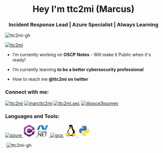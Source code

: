 <h1 align="center">Hey I'm ttc2mi (Marcus)</h1>
<h3 align="center">Incident Response Lead | Azure Specialist | Always Learning</h3>

<p align="left"> <img src="https://komarev.com/ghpvc/?username=ttc2mi-gh&label=Profile%20views&color=0e75b6&style=flat" alt="ttc2mi-gh" /> </p>

<p align="left"> <a href="https://twitter.com/ttc2mi" target="blank"><img src="https://img.shields.io/twitter/follow/ttc2mi?logo=twitter&style=for-the-badge" alt="ttc2mi" /></a> </p>

- I’m currently working on **OSCP Notes** - Will make it Public when it's ready!

- I’m currently learning **to be a better cybersecurity professional**

- How to reach me **@ttc2mi on twitter**

<h3 align="left">Connect with me:</h3>
<p align="left">
<a href="https://twitter.com/ttc2mi" target="blank"><img align="center" src="https://raw.githubusercontent.com/rahuldkjain/github-profile-readme-generator/master/src/images/icons/Social/twitter.svg" alt="ttc2mi" height="30" width="40" /></a>
<a href="https://linkedin.com/in/marcttc2mi" target="blank"><img align="center" src="https://raw.githubusercontent.com/rahuldkjain/github-profile-readme-generator/master/src/images/icons/Social/linked-in-alt.svg" alt="marcttc2mi" height="30" width="40" /></a>
<a href="https://instagram.com/ttc2mi.sec" target="blank"><img align="center" src="https://raw.githubusercontent.com/rahuldkjain/github-profile-readme-generator/master/src/images/icons/Social/instagram.svg" alt="ttc2mi.sec" height="30" width="40" /></a>
<a href="[https://www.youtube.com/c/@osce3journey](https://www.youtube.com/channel/UCjI2YGVM7lAMZagb_88rocA)" target="blank"><img align="center" src="https://raw.githubusercontent.com/rahuldkjain/github-profile-readme-generator/master/src/images/icons/Social/youtube.svg" alt="@osce3journey" height="30" width="40" /></a>
</p>

<h3 align="left">Languages and Tools:</h3>
<p align="left"> <a href="https://azure.microsoft.com/en-in/" target="_blank" rel="noreferrer"> <img src="https://www.vectorlogo.zone/logos/microsoft_azure/microsoft_azure-icon.svg" alt="azure" width="40" height="40"/> </a> <a href="https://www.w3schools.com/cs/" target="_blank" rel="noreferrer"> <img src="https://raw.githubusercontent.com/devicons/devicon/master/icons/csharp/csharp-original.svg" alt="csharp" width="40" height="40"/> </a> <a href="https://dotnet.microsoft.com/" target="_blank" rel="noreferrer"> <img src="https://raw.githubusercontent.com/devicons/devicon/master/icons/dot-net/dot-net-original-wordmark.svg" alt="dotnet" width="40" height="40"/> </a> <a href="https://cloud.google.com" target="_blank" rel="noreferrer"> <img src="https://www.vectorlogo.zone/logos/google_cloud/google_cloud-icon.svg" alt="gcp" width="40" height="40"/> </a> <a href="https://www.linux.org/" target="_blank" rel="noreferrer"> <img src="https://raw.githubusercontent.com/devicons/devicon/master/icons/linux/linux-original.svg" alt="linux" width="40" height="40"/> </a> <a href="https://www.python.org" target="_blank" rel="noreferrer"> <img src="https://raw.githubusercontent.com/devicons/devicon/master/icons/python/python-original.svg" alt="python" width="40" height="40"/> </a> </p>

<p>&nbsp;<img align="center" src="https://github-readme-stats.vercel.app/api?username=ttc2mi-gh&show_icons=true&locale=en" alt="ttc2mi-gh" /></p>
